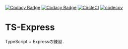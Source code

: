 [![Codacy Badge](https://api.codacy.com/project/badge/Grade/7517300e5dbd468aa28bb0096eff84bf)](https://www.codacy.com/app/kotauchisunsun/ts-express?utm_source=github.com&amp;utm_medium=referral&amp;utm_content=kotauchisunsun/ts-express&amp;utm_campaign=Badge_Grade)
[![Codacy Badge](https://api.codacy.com/project/badge/Coverage/7517300e5dbd468aa28bb0096eff84bf)](https://www.codacy.com/app/kotauchisunsun/ts-express?utm_source=github.com&utm_medium=referral&utm_content=kotauchisunsun/ts-express&utm_campaign=Badge_Coverage)
[![CircleCI](https://circleci.com/gh/kotauchisunsun/ts-express.svg?style=svg)](https://circleci.com/gh/kotauchisunsun/ts-express)
[![codecov](https://codecov.io/gh/kotauchisunsun/ts-express/branch/master/graph/badge.svg)](https://codecov.io/gh/kotauchisunsun/ts-express)

# TS-Express

TypeScript + Expressの練習．